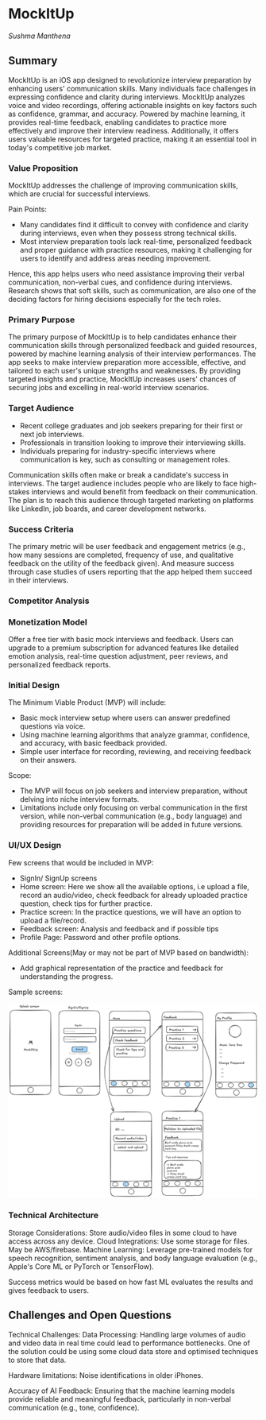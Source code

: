# **MockItUp**

_Sushma Manthena_

## **Summary**

MockItUp is an iOS app designed to revolutionize interview preparation by enhancing users' communication skills. Many individuals face challenges in expressing confidence and clarity during interviews. MockItUp analyzes voice and video recordings, offering actionable insights on key factors such as confidence, grammar, and accuracy. Powered by machine learning, it provides real-time feedback, enabling candidates to practice more effectively and improve their interview readiness. Additionally, it offers users valuable resources for targeted practice, making it an essential tool in today's competitive job market.

### **Value Proposition**

MockItUp addresses the challenge of improving communication skills, which are crucial for successful interviews.

Pain Points:

- Many candidates find it difficult to convey with confidence and clarity during interviews, even when they possess strong technical skills.
- Most interview preparation tools lack real-time, personalized feedback and proper guidance with practice resources, making it challenging for users to identify and address areas needing improvement.

Hence, this app helps users who need assistance improving their verbal communication, non-verbal cues, and confidence during interviews. Research shows that soft skills, such as communication, are also one of the deciding factors for hiring decisions especially for the tech roles.

### **Primary Purpose**

The primary purpose of MockItUp is to help candidates enhance their communication skills through personalized feedback and guided resources, powered by machine learning analysis of their interview performances. The app seeks to make interview preparation more accessible, effective, and tailored to each user's unique strengths and weaknesses. By providing targeted insights and practice, MockItUp increases users' chances of securing jobs and excelling in real-world interview scenarios.

### **Target Audience**

- Recent college graduates and job seekers preparing for their first or next job interviews.
- Professionals in transition looking to improve their interviewing skills.
- Individuals preparing for industry-specific interviews where communication is key, such as consulting or management roles.

Communication skills often make or break a candidate's success in interviews. The target audience includes people who are likely to face high-stakes interviews and would benefit from feedback on their communication. The plan is to reach this audience through targeted marketing on platforms like LinkedIn, job boards, and career development networks.

### **Success Criteria**

The primary metric will be user feedback and engagement metrics (e.g., how many sessions are completed, frequency of use, and qualitative feedback on the utility of the feedback given). And measure success through case studies of users reporting that the app helped them succeed in their interviews.

### **Competitor Analysis**

### **Monetization Model**

Offer a free tier with basic mock interviews and feedback. Users can upgrade to a premium subscription for advanced features like detailed emotion analysis, real-time question adjustment, peer reviews, and personalized feedback reports.

### **Initial Design**

The Minimum Viable Product (MVP) will include:

- Basic mock interview setup where users can answer predefined questions via voice.
- Using machine learning algorithms that analyze grammar, confidence, and accuracy, with basic feedback provided.
- Simple user interface for recording, reviewing, and receiving feedback on their answers.

Scope:

- The MVP will focus on job seekers and interview preparation, without delving into niche interview formats.
- Limitations include only focusing on verbal communication in the first version, while non-verbal communication (e.g., body language) and providing resources for preparation will be added in future versions.

### **UI/UX Design**

Few screens that would be included in MVP:

- SignIn/ SignUp screens
- Home screen: Here we show all the available options, i.e upload a file, record an audio/video, check feedback for already uploaded practice question, check tips for further practice.
- Practice screen: In the practice questions, we will have an option to upload a file/record.
- Feedback screen: Analysis and feedback and if possible tips
- Profile Page: Password and other profile options.

Additional Screens(May or may not be part of MVP based on bandwidth):

- Add graphical representation of the practice and feedback for understanding the progress.

Sample screens:

![alt text](image.png)

### **Technical Architecture**

Storage Considerations: Store audio/video files in some cloud to have access across any device.
Cloud Integrations: Use some storage for files. May be AWS/firebase.
Machine Learning: Leverage pre-trained models for speech recognition, sentiment analysis, and body language evaluation (e.g., Apple's Core ML or PyTorch or TensorFlow).

Success metrics would be based on how fast ML evaluates the results and gives feedback to users.

## **Challenges and Open Questions**

Technical Challenges:
Data Processing: Handling large volumes of audio and video data in real time could lead to performance bottlenecks. One of the solution could be using some cloud data store and optimised techniques to store that data.

Hardware limitations: Noise identifications in older iPhones.

Accuracy of AI Feedback: Ensuring that the machine learning models provide reliable and meaningful feedback, particularly in non-verbal communication (e.g., tone, confidence).
